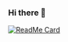 ### Hi there 👋

[![ReadMe Card](https://github-readme-stats.vercel.app/api?username=stackneverflow&show_icons=true&title_color=fff&icon_color=79ff97&text_color=9f9f9f&bg_color=151515)](https://octoprofile.now.sh/user?id=xVoiceSyntax)
